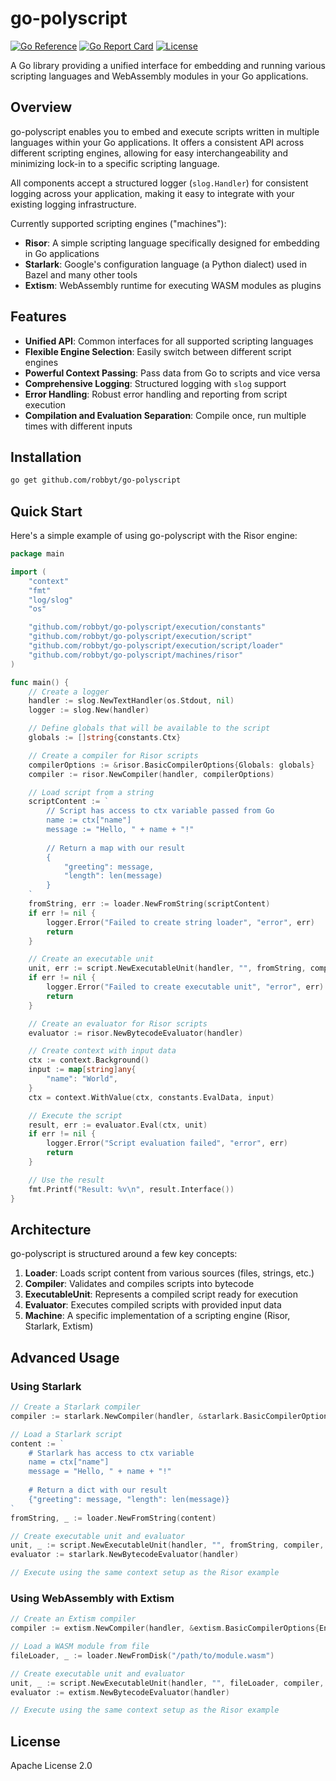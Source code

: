 # go-polyscript

[![Go Reference](https://pkg.go.dev/badge/github.com/robbyt/go-polyscript.svg)](https://pkg.go.dev/github.com/robbyt/go-polyscript)
[![Go Report Card](https://goreportcard.com/badge/github.com/robbyt/go-polyscript)](https://goreportcard.com/report/github.com/robbyt/go-polyscript)
[![License](https://img.shields.io/badge/license-Apache%202.0-blue.svg)](LICENSE)

A Go library providing a unified interface for embedding and running various scripting languages and WebAssembly modules in your Go applications.

## Overview

go-polyscript enables you to embed and execute scripts written in multiple languages within your Go applications. It offers a consistent API across different scripting engines, allowing for easy interchangeability and minimizing lock-in to a specific scripting language.

All components accept a structured logger (`slog.Handler`) for consistent logging across your application, making it easy to integrate with your existing logging infrastructure.

Currently supported scripting engines ("machines"):

- **Risor**: A simple scripting language specifically designed for embedding in Go applications
- **Starlark**: Google's configuration language (a Python dialect) used in Bazel and many other tools
- **Extism**: WebAssembly runtime for executing WASM modules as plugins

## Features

- **Unified API**: Common interfaces for all supported scripting languages
- **Flexible Engine Selection**: Easily switch between different script engines
- **Powerful Context Passing**: Pass data from Go to scripts and vice versa
- **Comprehensive Logging**: Structured logging with `slog` support
- **Error Handling**: Robust error handling and reporting from script execution
- **Compilation and Evaluation Separation**: Compile once, run multiple times with different inputs

## Installation

```bash
go get github.com/robbyt/go-polyscript
```

## Quick Start

Here's a simple example of using go-polyscript with the Risor engine:

```go
package main

import (
	"context"
	"fmt"
	"log/slog"
	"os"

	"github.com/robbyt/go-polyscript/execution/constants"
	"github.com/robbyt/go-polyscript/execution/script"
	"github.com/robbyt/go-polyscript/execution/script/loader"
	"github.com/robbyt/go-polyscript/machines/risor"
)

func main() {
	// Create a logger
	handler := slog.NewTextHandler(os.Stdout, nil)
	logger := slog.New(handler)

	// Define globals that will be available to the script
	globals := []string{constants.Ctx}

	// Create a compiler for Risor scripts
	compilerOptions := &risor.BasicCompilerOptions{Globals: globals}
	compiler := risor.NewCompiler(handler, compilerOptions)

	// Load script from a string
	scriptContent := `
		// Script has access to ctx variable passed from Go
		name := ctx["name"]
		message := "Hello, " + name + "!"
		
		// Return a map with our result
		{
			"greeting": message,
			"length": len(message)
		}
	`
	fromString, err := loader.NewFromString(scriptContent)
	if err != nil {
		logger.Error("Failed to create string loader", "error", err)
		return
	}

	// Create an executable unit
	unit, err := script.NewExecutableUnit(handler, "", fromString, compiler, nil)
	if err != nil {
		logger.Error("Failed to create executable unit", "error", err)
		return
	}

	// Create an evaluator for Risor scripts
	evaluator := risor.NewBytecodeEvaluator(handler)

	// Create context with input data
	ctx := context.Background()
	input := map[string]any{
		"name": "World",
	}
	ctx = context.WithValue(ctx, constants.EvalData, input)

	// Execute the script
	result, err := evaluator.Eval(ctx, unit)
	if err != nil {
		logger.Error("Script evaluation failed", "error", err)
		return
	}

	// Use the result
	fmt.Printf("Result: %v\n", result.Interface())
}
```

## Architecture

go-polyscript is structured around a few key concepts:

1. **Loader**: Loads script content from various sources (files, strings, etc.)
2. **Compiler**: Validates and compiles scripts into bytecode
3. **ExecutableUnit**: Represents a compiled script ready for execution
4. **Evaluator**: Executes compiled scripts with provided input data
5. **Machine**: A specific implementation of a scripting engine (Risor, Starlark, Extism)

## Advanced Usage

### Using Starlark

```go
// Create a Starlark compiler
compiler := starlark.NewCompiler(handler, &starlark.BasicCompilerOptions{Globals: []string{constants.Ctx}})

// Load a Starlark script
content := `
    # Starlark has access to ctx variable
    name = ctx["name"]
    message = "Hello, " + name + "!"
    
    # Return a dict with our result
    {"greeting": message, "length": len(message)}
`
fromString, _ := loader.NewFromString(content)

// Create executable unit and evaluator
unit, _ := script.NewExecutableUnit(handler, "", fromString, compiler, nil)
evaluator := starlark.NewBytecodeEvaluator(handler)

// Execute using the same context setup as the Risor example
```

### Using WebAssembly with Extism

```go
// Create an Extism compiler
compiler := extism.NewCompiler(handler, &extism.BasicCompilerOptions{EntryPoint: "main"})

// Load a WASM module from file
fileLoader, _ := loader.NewFromDisk("/path/to/module.wasm")

// Create executable unit and evaluator
unit, _ := script.NewExecutableUnit(handler, "", fileLoader, compiler, nil)
evaluator := extism.NewBytecodeEvaluator(handler)

// Execute using the same context setup as the Risor example
```

## License

Apache License 2.0
